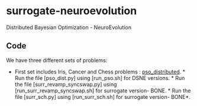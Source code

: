 # surrogate-neuroevolution
Distributed Bayesian Optimization - NeuroEvolution

## Code
We have three different sets of problems:
* First set includes Iris, Cancer and Chess problems : [pso_distributed](https://github.com/sydney-machine-learning/surrogate-neuroevolution/tree/master/pso_distributed).           * Run the file [pso_dist.py] using [run_pso.sh] for DSNE versions.                                                                                                               * Run the file [surr_revamp_syncswap.py] using [run_surr_revamp_syncswap.sh] for surrogate version- BONE.                                                                       * Run the file [surr_sch.py] using [run_surr_sch.sh] for surrogate version- BONE*.   
 
 

